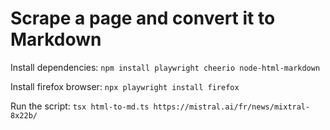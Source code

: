 # Scrape a page and convert it to Markdown

Install dependencies: `npm install playwright cheerio node-html-markdown`

Install firefox browser: `npx playwright install firefox` 

Run the script: `tsx html-to-md.ts https://mistral.ai/fr/news/mixtral-8x22b/`
